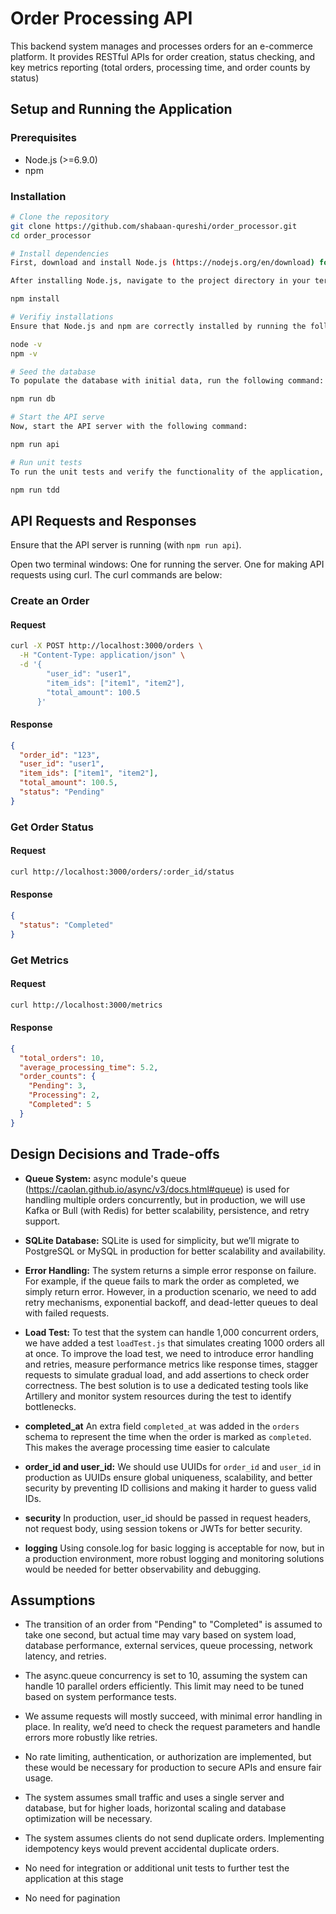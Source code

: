 # Order Processing API

This backend system manages and processes orders for an e-commerce platform. It provides RESTful APIs for order creation, status checking, and key metrics reporting (total orders, processing time, and order counts by status)

## Setup and Running the Application

### Prerequisites
- Node.js (>=6.9.0)
- npm

### Installation
```bash
# Clone the repository
git clone https://github.com/shabaan-qureshi/order_processor.git
cd order_processor

# Install dependencies
First, download and install Node.js (https://nodejs.org/en/download) for your operating system.

After installing Node.js, navigate to the project directory in your terminal and install the required dependencies:

npm install

# Verifiy installations
Ensure that Node.js and npm are correctly installed by running the following commands:

node -v
npm -v

# Seed the database
To populate the database with initial data, run the following command:

npm run db

# Start the API serve
Now, start the API server with the following command:

npm run api

# Run unit tests 
To run the unit tests and verify the functionality of the application, execute:

npm run tdd
```

## API Requests and Responses
Ensure that the API server is running (with `npm run api`).

Open two terminal windows:
One for running the server.
One for making API requests using curl. The curl commands are below:

### Create an Order
#### Request
```bash
curl -X POST http://localhost:3000/orders \
  -H "Content-Type: application/json" \
  -d '{
        "user_id": "user1",
        "item_ids": ["item1", "item2"],
        "total_amount": 100.5
      }'
```
#### Response
```json
{
  "order_id": "123",
  "user_id": "user1",
  "item_ids": ["item1", "item2"],
  "total_amount": 100.5,
  "status": "Pending"
}
```

### Get Order Status
#### Request
```bash
curl http://localhost:3000/orders/:order_id/status
```
#### Response
```json
{
  "status": "Completed"
}
```

### Get Metrics
#### Request
```bash
curl http://localhost:3000/metrics
```
#### Response
```json
{
  "total_orders": 10,
  "average_processing_time": 5.2,
  "order_counts": {
    "Pending": 3,
    "Processing": 2,
    "Completed": 5
  }
}
```

## Design Decisions and Trade-offs
- **Queue System:** async module's queue (https://caolan.github.io/async/v3/docs.html#queue) is used for handling multiple orders concurrently, but in production, we will use Kafka or Bull (with Redis) for better scalability, persistence, and retry support.

- **SQLite Database:** SQLite is used for simplicity, but we’ll migrate to PostgreSQL or MySQL in production for better scalability and availability.

- **Error Handling:** The system returns a simple error response on failure. For example, if the queue fails to mark the order as completed, we simply return error. However, in a production scenario, we need to add retry mechanisms, exponential backoff, and dead-letter queues to deal with failed requests.

- **Load Test:** To test that the system can handle 1,000 concurrent orders, we have added a test `loadTest.js` that simulates creating 1000 orders all at once. To improve the load test, we need to introduce error handling and retries, measure performance metrics like response times, stagger requests to simulate gradual load, and add assertions to check order correctness. The best solution is to use a dedicated testing tools like Artillery and monitor system resources during the test to identify bottlenecks.

- **completed_at** An extra field `completed_at` was added in the `orders` schema to represent the time when the order is marked as `completed`. This makes the average processing time easier to calculate

- **order_id and user_id:** We should use UUIDs for `order_id` and `user_id` in production as UUIDs ensure global uniqueness, scalability, and better security by preventing ID collisions and making it harder to guess valid IDs.

- **security** In production, user_id should be passed in request headers, not request body, using session tokens or JWTs for better security.

- **logging** Using console.log for basic logging is acceptable for now, but in a production environment, more robust logging and monitoring solutions would be needed for better observability and debugging.



## Assumptions
- The transition of an order from "Pending" to "Completed" is assumed to take one second, but actual time may vary based on system load, database performance, external services, queue processing, network latency, and retries.

- The async.queue concurrency is set to 10, assuming the system can handle 10 parallel orders efficiently. This limit may need to be tuned based on system performance tests.

- We assume requests will mostly succeed, with minimal error handling in place. In reality, we’d need to check the request parameters and handle errors more robustly like retries.

- No rate limiting, authentication, or authorization are implemented, but these would be necessary for production to secure APIs and ensure fair usage.

- The system assumes small traffic and uses a single server and database, but for higher loads, horizontal scaling and database optimization will be necessary.

- The system assumes clients do not send duplicate orders. Implementing idempotency keys would prevent accidental duplicate orders.

- No need for integration or additional unit tests to further test the application at this stage

- No need for pagination 







